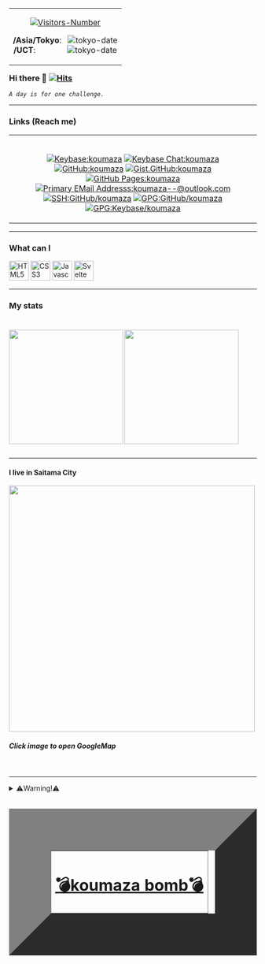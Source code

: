 <table align="right" border="0">
<td colspan=0 align="center">

[![Visitors-Number](https://visitor-badge.glitch.me/badge?page_id=koumaza.visitor-badge)](https://visitor-badge.glitch.me)

__/Asia/Tokyo__: &nbsp; ![tokyo-date](https://badgen.net/https/cal-badge-icd0onfvrxx6.runkit.sh/Asia/Tokyo?color=black)<br>
__/UCT__: &nbsp;&nbsp;&nbsp;&nbsp;&nbsp;&nbsp;&nbsp;&nbsp;&nbsp;&nbsp;&nbsp;&nbsp;&nbsp; ![tokyo-date](https://badgen.net/https/cal-badge-icd0onfvrxx6.runkit.sh/UTC?color=black)

</td></table><br>

### Hi there 👋  [![Hits](https://hits.seeyoufarm.com/api/count/incr/badge.svg?url=https%3A%2F%2Fgithub.com%2Fkoumaza&count_bg=%230050FF&title_bg=%23555555&icon=googlemaps.svg&icon_color=%23FFFFFF&title=Hits+%2F+koumaza&edge_flat=true)](https://hits.seeyoufarm.com)
_`A day is for one challenge.`_

---

### Links (Reach me)

<table align="center" border="0">
<tr><td colspan=0 align="center"><br>

[![Keybase:koumaza](https://img.shields.io/badge/Keybase-koumaza-brightgreen?style=flat-square&logo=keybase)](https://keybase.io/koumaza)
[![Keybase Chat:koumaza](https://img.shields.io/badge/Keybase%20Chat-koumaza-blue?style=flat-square&logo=keybase)](https://keybase.io/koumaza/chat)
[![GitHub:koumaza](https://img.shields.io/badge/GitHub-koumaza-f06?style=flat-square&logo=GitHub)](https://github.com/koumaza)
[![Gist.GitHub:koumaza](https://img.shields.io/badge/Gist%20GitHub-koumaza-f64?style=flat-square&logo=GitHub)](https://gist.github.com/koumaza)
[![GitHub Pages:koumaza](https://img.shields.io/badge/GitHub%20Pages-koumaza-f7b?style=flat-square&logo=GitHub)](https://koumaza.github.io)
[![Primary EMail Addresss:koumaza--@outlook.com](https://img.shields.io/badge/Primary-koumaza----@outlook.com-green?style=flat-square&logo=microsoft%20outlook)](mailto://koumaza--@outlook.com)
[![SSH:GitHub/koumaza](https://img.shields.io/badge/SSH--GitHub-koumaza.keys-red?style=flat-square&logo=GitHub)](https://github.com/koumaza.keys)
[![GPG:GitHub/koumaza](https://img.shields.io/badge/GPG--GitHub-koumaza/gpg_keys-red?style=flat-square&logo=GitHub)](https://api.github.com/users/koumaza/gpg_keys)
[![GPG:Keybase/koumaza](https://img.shields.io/badge/GPG--Keybase-koumaza/pgp_keys.asc-red?style=flat-square&logo=keybase)](https://keybase.io/koumaza/pgp_keys.asc)

</td></tr></table>

---

### What can I
<img alt="HTML5" height=40rem width=40rem src="https://api.iconify.design/logos:html-5.svg?download=false&box=true&inline=false&height=auto"> <img alt="CSS3" height=40rem width=40rem src="https://api.iconify.design/logos:css-3.svg?download=false&box=true&inline=false&height=auto"> <img alt="Javascript" height=40rem width=40rem src="https://api.iconify.design/grommet-icons:js.svg?download=false&box=true&inline=false&height=auto"> <img alt="Svelte" height=40rem width=40rem src="https://api.iconify.design/logos:svelte-icon.svg?download=false&box=true&inline=false&height=auto">

---

### My stats

<h1>

<a href="https://github.com/anuraghazra/github-readme-stats"><img align="left" height="232rem" src="https://github-readme-stats.vercel.app/api/top-langs/?username=koumaza&theme=radical" /></a>
<a href="https://github.com/anuraghazra/github-readme-stats"><img align="center" height="232rem" src="https://github-readme-stats.vercel.app/api?username=koumaza&count_private=true?username=anuraghazra&show_icons=true&theme=radical" /></a>

</h1>

---

#### I live in Saitama City
<a href="https://www.google.com/maps/place/Saitama"><img align="center" height="500rem" src="https://user-images.githubusercontent.com/44153315/98898344-c2918600-24f0-11eb-93d9-ed8029ae184e.png" /></a>

##### Click image to open GoogleMap


<br>


---
<details><summary>⚠️Warning!⚠️<br><br><ins><table align="center" border="85"><tr><td colspan=0 align="center"><h1>💣<ins>koumaza</ins> <ins>bomb</ins>💣</h1></td></tr></table></ins></summary>

<table align="center" border="-200"><tr><td colspan=0 align="center">
Are you sure?

| [_Yes_](https://github.com/koumaza/koumaza/blob/master/Bom.md) | __No__ |
| --- |----|
</table></tr></td>

<ins><table align="center" border="0"><tr><td colspan=0 align="center"><h1>💣💣💣<ins>Unlimited</ins> <ins>bomb</ins>💣💣💣</h1></td></tr></ins>
<tr><td colspan=0 align="center"><a href="https://google.com">Enter</a></td></tr>
</table>
</details>
